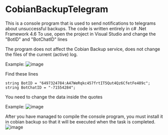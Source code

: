 # CobianBackupTelegram

This is a console program that is used to send notifications to telegrams about unsuccessful backups.
The code is written entirely in c# .Net Framework 4.6
To use, open the project in Visual Studio and change the "BotID" and "BotChatID" lines

The program does not affect the Cobian Backup service, does not change the files of the current (active) log.

Example:
![image](https://user-images.githubusercontent.com/107859162/190390771-3025e227-589b-4b5d-853a-3af6be55adce.png)


Find these lines
```
string BotID = "6497324784:A47WeRqkc457frtIT5Qut4Qz6CfetFe489c";
string BotChatID = "-71554284";
```
You need to change the data inside the quotes

Example:
![image](https://user-images.githubusercontent.com/107859162/190393047-fafa81bc-a747-40e3-b080-7841a4b3f7cf.png)


After you have managed to compile the console program, you must install it in cobian backup so that it will be executed when the task is completed.
![image](https://user-images.githubusercontent.com/107859162/190393595-72d7baab-d8b2-4c62-98dd-44d180870008.png)
